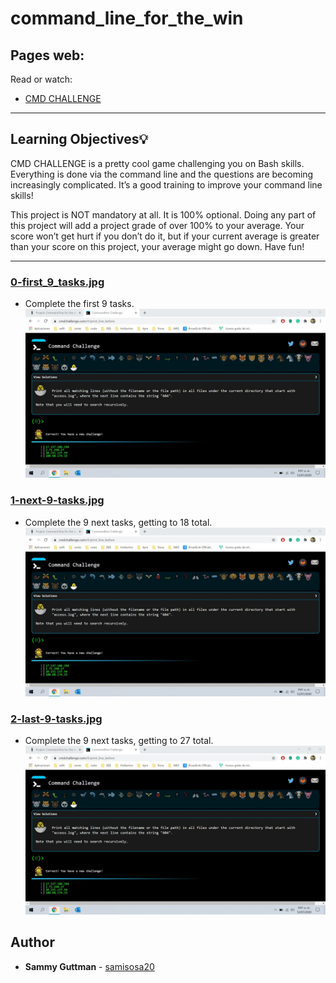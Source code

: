 # command_line_for_the_win

## Pages web:
Read or watch:
* [CMD CHALLENGE](https://cmdchallenge.com/)


---
## Learning Objectives:bulb:
CMD CHALLENGE is a pretty cool game challenging you on Bash skills. Everything is done via the command line and the questions are becoming increasingly complicated. It’s a good training to improve your command line skills!

This project is NOT mandatory at all. It is 100% optional. Doing any part of this project will add a project grade of over 100% to your average. Your score won’t get hurt if you don’t do it, but if your current average is greater than your score on this project, your average might go down. Have fun!

---

### [0-first_9_tasks.jpg](./0-first_9_tasks.jpg)
* Complete the first 9 tasks.
![0-first_9_tasks.jpg](0-first_9_tasks.jpg)

### [1-next-9-tasks.jpg](./1-next-9-tasks.jpg)
* Complete the 9 next tasks, getting to 18 total.
![1-next-9-tasks.jpg](1-next-9-tasks.jpg)

### [2-last-9-tasks.jpg](./2-last-9-tasks.jpg)
* Complete the 9 next tasks, getting to 27 total.
![2-last-9-tasks.jpg](2-last-9-tasks.jpg)

## Author
* **Sammy Guttman** - [samisosa20](https://github.com/samisosa20)
